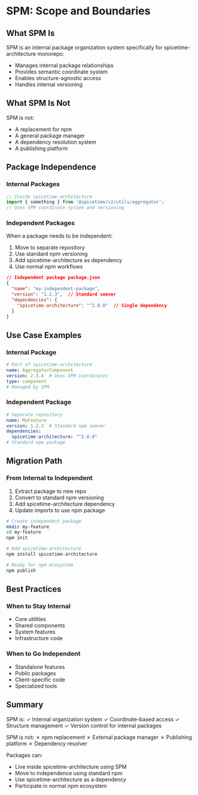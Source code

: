 # SPM: Scope and Boundaries

## What SPM Is

SPM is an internal package organization system specifically for spicetime-architecture monorepo:

- Manages internal package relationships
- Provides semantic coordinate system
- Enables structure-agnostic access
- Handles internal versioning

## What SPM Is Not

SPM is not:

- A replacement for npm
- A general package manager
- A dependency resolution system
- A publishing platform

## Package Independence

### Internal Packages

```typescript
// Inside spicetime-architecture
import { something } from '@spicetime/v2/utils/aggregator';
// Uses SPM coordinate system and versioning
```

### Independent Packages

When a package needs to be independent:

1. Move to separate repository
2. Use standard npm versioning
3. Add spicetime-architecture as dependency
4. Use normal npm workflows

```json
// Independent package package.json
{
  "name": "my-independent-package",
  "version": "1.2.3",  // Standard semver
  "dependencies": {
    "spicetime-architecture": "^2.0.0"  // Single dependency
  }
}
```

## Use Case Examples

### Internal Package

```yaml
# Part of spicetime-architecture
name: AggregatorComponent
version: 2.3.4  # Uses SPM coordinates
type: component
# Managed by SPM
```

### Independent Package

```yaml
# Separate repository
name: MyFeature
version: 1.2.3  # Standard npm semver
dependencies:
  spicetime-architecture: "^2.0.0"
# Standard npm package
```

## Migration Path

### From Internal to Independent

1. Extract package to new repo
2. Convert to standard npm versioning
3. Add spicetime-architecture dependency
4. Update imports to use npm package

```bash
# Create independent package
mkdir my-feature
cd my-feature
npm init

# Add spicetime-architecture
npm install spicetime-architecture

# Ready for npm ecosystem
npm publish
```

## Best Practices

### When to Stay Internal

- Core utilities
- Shared components
- System features
- Infrastructure code

### When to Go Independent

- Standalone features
- Public packages
- Client-specific code
- Specialized tools

## Summary

SPM is:
✓ Internal organization system
✓ Coordinate-based access
✓ Structure management
✓ Version control for internal packages

SPM is not:
✗ npm replacement
✗ External package manager
✗ Publishing platform
✗ Dependency resolver

Packages can:

- Live inside spicetime-architecture using SPM
- Move to independence using standard npm
- Use spicetime-architecture as a dependency
- Participate in normal npm ecosystem